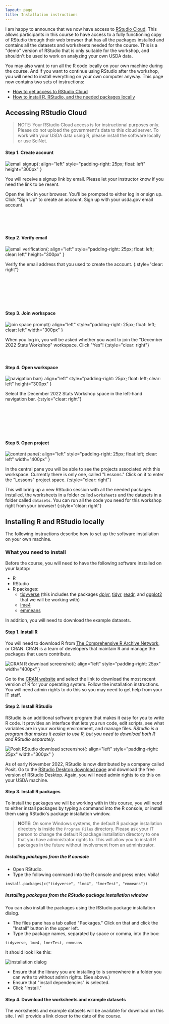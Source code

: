 ```yaml
---
layout: page
title: Installation instructions
---
```


I am happy to announce that we now have access to [RStudio Cloud](https://rstudio.cloud). This allows participants in this course to have access to a fully functioning copy of RStudio through their web browser that has all the packages installed and contains all the datasets and worksheets needed for the course. This is a "demo" version of RStudio that is only suitable for the workshop, and shouldn't be used to work on analyzing your own USDA data. 

You may also want to run all the R code locally on your own machine during the course. And if you want to continue using RStudio after the workshop, you will need to install everything on your own computer anyway. This page now contains two sets of instructions:

- [How to get access to RStudio Cloud](#accessing-rstudio-cloud)
- [How to install R, RStudio, and the needed packages locally](#installing-r-and-rstudio-locally)

## Accessing RStudio Cloud

> NOTE: Your RStudio Cloud access is for instructional purposes only. Please do not upload the government's data to this cloud server. To work with your USDA data using R, please install the software locally or use SciNet.

#### Step 1. Create account

![email signup](../public/images/rstudio_cloud_signup.png){: align="left" style="padding-right: 25px; float: left" height="300px" }

You will receive a signup link by email. Please let your instructor know if you need the link to be resent.

Open the link in your browser. You'll be prompted to either log in or sign up. Click "Sign Up" to create an account. Sign up with your usda.gov email account.
<br><br><br><br><br>

#### Step 2. Verify email

![email verification](../public/images/rstudio_cloud_verify_email.png){: align="left" style="padding-right: 25px; float: left; clear: left" height="300px" }

Verify the email address that you used to create the account.
{:style="clear: right"}
<br><br><br><br><br><br><br>

#### Step 3. Join workspace

![join space prompt](../public/images/rstudio_cloud_join_prompt.png){: align="left" style="padding-right: 25px; float: left; clear: left" width="300px" }

When you log in, you will be asked whether you want to join the "December 2022 Stats Workshop" workspace. Click "Yes"!
{:style="clear: right"}
<br><br><br>

#### Step 4. Open workspace

![navigation bar](../public/images/rstudio_cloud_left_bar.png){: align="left" style="padding-right: 25px; float: left; clear: left" height="300px" }

Select the December 2022 Stats Workshop space in the left-hand navigation bar.
{:style="clear: right"}
<br><br><br><br><br><br><br>

#### Step 5. Open project

![content pane](../public/images/rstudio_cloud_content.png){: align="left" style="padding-right: 25px; float:left; clear: left" width="400px" }

In the central pane you will be able to see the projects associated with this workspace. Currently there is only one, called "Lessons." Click on it to enter the "Lessons" project space. 
{:style="clear: right"}

This will bring up a new RStudio session with all the needed packages installed, the worksheets in a folder called `worksheets` and the datasets in a folder called `datasets`. You can run all the code you need for this workshop right from your browser!
{:style="clear: right"}

## Installing R and RStudio locally

The following instructions describe how to set up the software installation on your own machine.

### What you need to install

Before the course, you will need to have the following software installed on your laptop:

- R 
- RStudio
- R packages:
  + [tidyverse](https://www.tidyverse.org/) (this includes the packages [dplyr](https://dplyr.tidyverse.org/), [tidyr](https://tidyr.tidyverse.org/), [readr](https://readr.tidyverse.org/), and [ggplot2](https://ggplot2.tidyverse.org/) that we will be working with)
  + [lme4](https://cran.r-project.org/web/packages/lme4/index.html)
  + [emmeans](https://cran.r-project.org/web/packages/emmeans/index.html)

In addition, you will need to download the example datasets.
  
#### Step 1. Install R

You will need to download R from [The Comprehensive R Archive Network](https://cran.r-project.org/), or CRAN. CRAN is a team of developers that maintain R and manage the packages that users contribute.

![CRAN R download screenshot](../public/images/cran_screenshot.png){: align="left" style="padding-right: 25px" width="400px" }

Go to the [CRAN website](https://cran.r-project.org/) and select the link to download the most recent version of R for your operating system. Follow the installation instructions. You will need admin rights to do this so you may need to get help from your IT staff.

#### Step 2. Install RStudio

RStudio is an additional software program that makes it easy for you to write R code. It provides an interface that lets you run code, edit scripts, see what variables are in your working environment, and manage files. *RStudio is a program that makes it easier to use R, but you need to download both R and RStudio separately.*

![Posit RStudio download screenshot](../public/images/posit_screenshot.png){: align="left" style="padding-right: 25px" width="300px" }

As of early November 2022, RStudio is now distributed by a company called Posit. Go to the [RStudio Desktop download page](https://posit.co/download/rstudio-desktop/) and download the free version of RStudio Desktop. Again, you will need admin rights to do this on your USDA machine.

#### Step 3. Install R packages

To install the packages we will be working with in this course, you will need to either install packages by typing a command into the R console, or install them using RStudio's package installation window. 

> **NOTE**: On some Windows systems, the default R package installation directory is inside the `Program Files` directory. Please ask your IT person to change the default R package installation directory to one that you have administrator rights to. This will allow you to install R packages in the future without involvement from an administrator.

##### Installing packages from the R console

- Open RStudio.
- Type the following command into the R console and press enter. Voila!

```
install.packages(c("tidyverse", "lme4", "lmerTest", "emmeans"))
```

##### Installing packages from the RStudio package installation window

You can also install the packages using the RStudio package installation dialog.

- The files pane has a tab called "Packages." Click on that and click the "Install" button in the upper left.
- Type the package names, separated by space or comma, into the box:

```
tidyverse, lme4, lmerTest, emmeans
```

It should look like this:

![installation dialog](../public/images/install_dialog.png)

- Ensure that the library you are installing to is somewhere in a folder you can write to without admin rights. (See above.) 
- Ensure that "install dependencies" is selected.
- Click "Install."

#### Step 4. Download the worksheets and example datasets

The worksheets and example datasets will be available for download on this site. I will provide a link closer to the date of the course.
